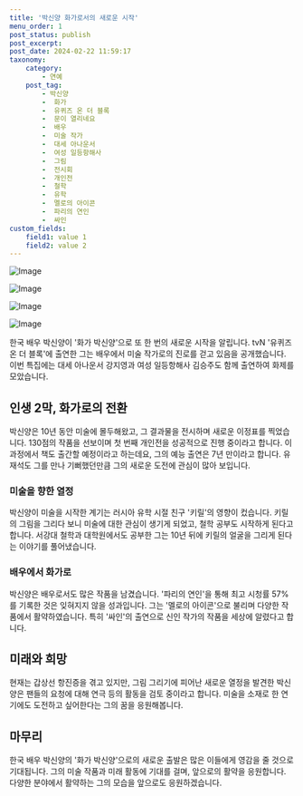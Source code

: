 ```yaml
---
title: '박신양 화가로서의 새로운 시작'
menu_order: 1
post_status: publish
post_excerpt: 
post_date: 2024-02-22 11:59:17
taxonomy:
    category:
        - 연예
    post_tag:
        - 박신양
        -  화가
        -  유퀴즈 온 더 블록
        -  문이 열리네요
        -  배우
        -  미술 작가
        -  대세 아나운서
        -  여성 일등항해사
        -  그림
        -  전시회
        -  개인전
        -  철학
        -  유학
        -  멜로의 아이콘
        -  파리의 연인
        -  싸인
custom_fields:
    field1: value 1
    field2: value 2
---
```


![Image](https://ssl.pstatic.net/mimgnews/image/076/2024/02/21/2024022301001495900200401_20240222082902865.jpg?type=w540)

![Image](https://mimgnews.pstatic.net/image/076/2024/02/21/2024022301001495900200402_20240222082902869.jpg?type=w540)

![Image](https://ssl.pstatic.net/mimgnews/image/076/2024/02/21/2024022301001495900200403_20240222082902878.jpg?type=w540)

![Image](https://mimgnews.pstatic.net/image/076/2024/02/21/2024022301001495900200404_20240222082902888.jpg?type=w540)

한국 배우 박신양이 '화가 박신양'으로 또 한 번의 새로운 시작을 알립니다. tvN '유퀴즈 온 더 블록'에 출연한 그는 배우에서 미술 작가로의 진로를 걷고 있음을 공개했습니다. 이번 특집에는 대세 아나운서 강지영과 여성 일등항해사 김승주도 함께 출연하여 화제를 모았습니다.
## 인생 2막, 화가로의 전환
박신양은 10년 동안 미술에 몰두해왔고, 그 결과물을 전시하며 새로운 이정표를 찍었습니다. 130점의 작품을 선보이며 첫 번째 개인전을 성공적으로 진행 중이라고 합니다. 이 과정에서 책도 출간할 예정이라고 하는데요, 그의 예능 출연은 7년 만이라고 합니다. 유재석도 그를 만나 기뻐했던만큼 그의 새로운 도전에 관심이 많아 보입니다.
### 미술을 향한 열정
박신양이 미술을 시작한 계기는 러시아 유학 시절 친구 '키릴'의 영향이 컸습니다. 키릴의 그림을 그리다 보니 미술에 대한 관심이 생기게 되었고, 철학 공부도 시작하게 된다고 합니다. 서강대 철학과 대학원에서도 공부한 그는 10년 뒤에 키릴의 얼굴을 그리게 된다는 이야기를 풀어냈습니다.
### 배우에서 화가로
박신양은 배우로서도 많은 작품을 남겼습니다. '파리의 연인'을 통해 최고 시청률 57%를 기록한 것은 잊혀지지 않을 성과입니다. 그는 '멜로의 아이콘'으로 불리며 다양한 작품에서 활약하였습니다. 특히 '싸인'의 출연으로 신인 작가의 작품을 세상에 알렸다고 합니다.
## 미래와 희망
현재는 갑상선 항진증을 겪고 있지만, 그림 그리기에 피어난 새로운 열정을 발견한 박신양은 팬들의 요청에 대해 연극 등의 활동을 검토 중이라고 합니다. 미술을 소재로 한 연기에도 도전하고 싶어한다는 그의 꿈을 응원해봅니다.
## 마무리
한국 배우 박신양의 '화가 박신양'으로의 새로운 출발은 많은 이들에게 영감을 줄 것으로 기대됩니다. 그의 미술 작품과 미래 활동에 기대를 걸며, 앞으로의 활약을 응원합니다. 다양한 분야에서 활약하는 그의 모습을 앞으로도 응원하겠습니다.
